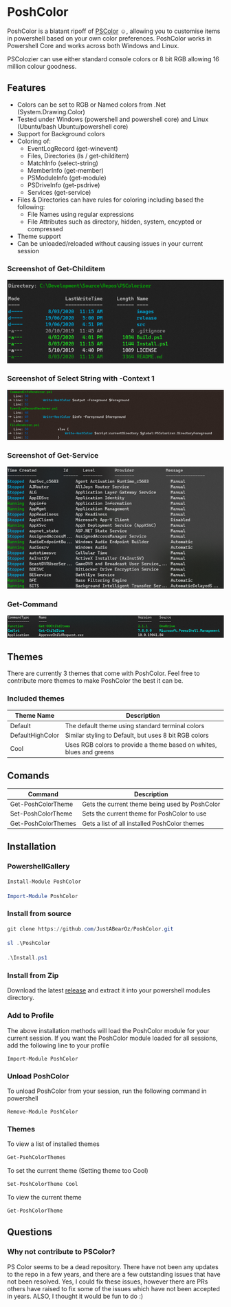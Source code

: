 # PoshColor
PoshColor is a blatant ripoff of [PSColor](https://github.com/Davlind/PSColor) :relaxed:, allowing you to customise items in powershell based on your own color preferences. PoshColor works in Powershell Core and works across both Windows and Linux.

PSColozier can use either standard console colors or 8 bit RGB allowing 16 million colour goodness.

## Features
* Colors can be set to RGB or Named colors from .Net (System.Drawing.Color)
* Tested under Windows (powershell and powershell core) and Linux (Ubuntu/bash Ubuntu/powershell core)
* Support for Background colors
* Coloring of:
  * EventLogRecord (get-winevent)
  * Files, Directories (ls / get-childitem)
  * MatchInfo (select-string)
  * MemberInfo (get-member)
  * PSModuleInfo (get-module)
  * PSDriveInfo (get-psdrive)
  * Services (get-service)
* Files & Directories can have rules for coloring including based the following:
  * File Names using regular expressions
  * File Attributes such as directory, hidden, system, encypted or compressed
* Theme support
* Can be unloaded/reloaded without causing issues in your current session

### Screenshot of Get-Childitem
![Screenshot of get-childitem](images/lsresult.png)

### Screenshot of Select String with -Context 1
![Screenshot of select-string with context](images/selectstringwithcontextresult.png)

### Screenshot of Get-Service
![Screenshot of Get-Service](images/getserviceresult.png)

### Get-Command
![Screenshot of Get-Command](images/getcommandresult.png)
## Themes
There are currently 3 themes that come with PoshColor. Feel free to contribute more themes to make PoshColor the best it can be.

### Included themes
|Theme Name| Description|
|--|--|
|Default|The default theme using standard terminal colors|
|DefaultHighColor| Similar styling to Default, but uses 8 bit RGB colors|
|Cool| Uses RGB colors to provide a theme based on whites, blues and greens|

## Comands
|Command|Description|
|---|---|
|Get-PoshColorTheme|Gets the current theme being used by PoshColor|
|Set-PoshColorTheme|Sets the current theme for PoshColor to use|
|Get-PoshColorThemes|Gets a list of all installed PoshColor themes|

## Installation
### PowershellGallery
```powershell
Install-Module PoshColor

Import-Module PoshColor
```
### Install from source
```powershell
git clone https://github.com/JustABearOz/PoshColor.git

sl .\PoshColor

.\Install.ps1
```

### Install from Zip
Download the latest [release](https://github.com/JustABearOz/PoshColor/releases) and extract it into your powershell modules directory. 

### Add to Profile
The above installation methods will load the PoshColor module for your current session. If you want the PoshColor module loaded for all sessions, add the following line to your profile
```pwsh
Import-Module PoshColor
```

### Unload PoshColor
To unload PoshColor from your session, run the following command in powershell
```pwsh
Remove-Module PoshColor
```

### Themes
To view a list of installed themes
```powershell
Get-PsohColorThemes
```

To set the current theme (Setting theme too Cool)
```powershell
Set-PoshColorTheme Cool
```

To view the current theme
``` Powershell
Get-PoshColorTheme
```

## Questions
### Why not contribute to PSColor?
PS Color seems to be a dead repository. There have not been any updates to the repo in a few years, and there are a few outstanding issues that have not been resolved. Yes, I could fix these issues, however there are PRs others have raised to fix some of the issues which have not been accepted in years. ALSO, I thought it would be fun to do :)
